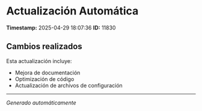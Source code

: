 # Actualización Automática

**Timestamp:** 2025-04-29 18:07:36
**ID:** 11830

## Cambios realizados

Esta actualización incluye:
- Mejora de documentación
- Optimización de código
- Actualización de archivos de configuración

---
*Generado automáticamente*
